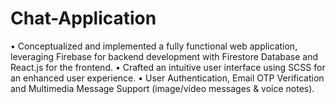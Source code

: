 # Chat-Application
• Conceptualized and implemented a fully functional web application, leveraging Firebase for backend
development with Firestore Database and React.js for the frontend.
• Crafted an intuitive user interface using SCSS for an enhanced user experience.
• User Authentication, Email OTP Verification and Multimedia Message Support (image/video messages
& voice notes).
